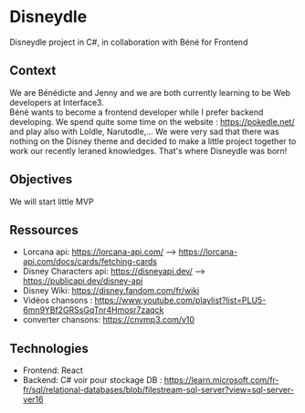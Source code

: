# Disneydle
Disneydle project in C#, in collaboration with Béné for Frontend

## Context
We are Bénédicte and Jenny and we are both currently learning to be Web developers at Interface3.  
Béné wants to become a frontend developer while I prefer backend developing.
We spend quite some time on the website : https://pokedle.net/ and play also with Loldle, Narutodle,... 
We were very sad that there was nothing on the Disney theme and decided to make a little project together to work our recently leraned knowledges.
That's where Disneydle was born!

## Objectives
We will start little 
MVP

## Ressources
- Lorcana api: https://lorcana-api.com/
 --> https://lorcana-api.com/docs/cards/fetching-cards
- Disney Characters api: https://disneyapi.dev/
--> https://publicapi.dev/disney-api
- Disney Wiki: https://disney.fandom.com/fr/wiki
- Vidéos chansons : https://www.youtube.com/playlist?list=PLU5-6mn9YBf2GRSsGqTnr4Hmosr7zaqck
- converter chansons: https://cnvmp3.com/v10

## Technologies
- Frontend: React
- Backend: C#
voir pour stockage DB : https://learn.microsoft.com/fr-fr/sql/relational-databases/blob/filestream-sql-server?view=sql-server-ver16

